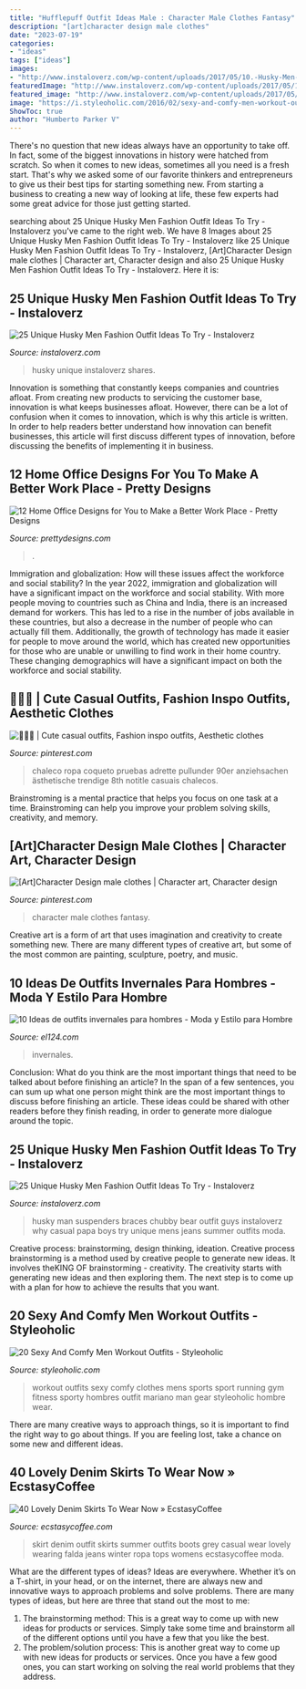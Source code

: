 ```yaml
---
title: "Hufflepuff Outfit Ideas Male : Character Male Clothes Fantasy"
description: "[art]character design male clothes"
date: "2023-07-19"
categories:
- "ideas"
tags: ["ideas"]
images:
- "http://www.instaloverz.com/wp-content/uploads/2017/05/10.-Husky-Men-Fashion.jpg"
featuredImage: "http://www.instaloverz.com/wp-content/uploads/2017/05/10.-Husky-Men-Fashion.jpg"
featured_image: "http://www.instaloverz.com/wp-content/uploads/2017/05/27.-Husky-Men.jpg"
image: "https://i.styleoholic.com/2016/02/sexy-and-comfy-men-workout-outfits-1.jpg"
ShowToc: true
author: "Humberto Parker V"
---
```



There's no question that new ideas always have an opportunity to take off. In fact, some of the biggest innovations in history were hatched from scratch. So when it comes to new ideas, sometimes all you need is a fresh start. That's why we asked some of our favorite thinkers and entrepreneurs to give us their best tips for starting something new. From starting a business to creating a new way of looking at life, these few experts had some great advice for those just getting started.

	

		
searching about 25 Unique Husky Men Fashion Outfit Ideas To Try - Instaloverz you've came to the right web. We have 8 Images about 25 Unique Husky Men Fashion Outfit Ideas To Try - Instaloverz like 25 Unique Husky Men Fashion Outfit Ideas To Try - Instaloverz, [Art]Character Design male clothes | Character art, Character design and also 25 Unique Husky Men Fashion Outfit Ideas To Try - Instaloverz. Here it is:
		
    
## 25 Unique Husky Men Fashion Outfit Ideas To Try - Instaloverz

<img loading=lazy src="http://www.instaloverz.com/wp-content/uploads/2017/05/27.-Husky-Men.jpg" onerror="this.onerror=null;this.src='https://tse3.mm.bing.net/th?id=OIP.-5kWvY9OiUEaB5_4U7jqfQAAAA&amp;pid=15.1';" alt="25 Unique Husky Men Fashion Outfit Ideas To Try - Instaloverz">

_Source: instaloverz.com_

>husky unique instaloverz shares. 

	

Innovation is something that constantly keeps companies and countries afloat. From creating new products to servicing the customer base, innovation is what keeps businesses afloat. However, there can be a lot of confusion when it comes to innovation, which is why this article is written. In order to help readers better understand how innovation can benefit businesses, this article will first discuss different types of innovation, before discussing the benefits of implementing it in business.

    
## 12 Home Office Designs For You To Make A Better Work Place - Pretty Designs

<img loading=lazy src="http://www.prettydesigns.com/wp-content/uploads/2014/09/Black-Home-Office.jpeg" onerror="this.onerror=null;this.src='https://tse2.mm.bing.net/th?id=OIP.jg_rIZY4ZxxXLBi0fC4LYQHaLH&amp;pid=15.1';" alt="12 Home Office Designs for You to Make a Better Work Place - Pretty Designs">

_Source: prettydesigns.com_

>. 

	

Immigration and globalization: How will these issues affect the workforce and social stability?
In the year 2022, immigration and globalization will have a significant impact on the workforce and social stability. With more people moving to countries such as China and India, there is an increased demand for workers. This has led to a rise in the number of jobs available in these countries, but also a decrease in the number of people who can actually fill them. Additionally, the growth of technology has made it easier for people to move around the world, which has created new opportunities for those who are unable or unwilling to find work in their home country. These changing demographics will have a significant impact on both the workforce and social stability.

    
## 🧍🏽‍♀️ | Cute Casual Outfits, Fashion Inspo Outfits, Aesthetic Clothes

<img loading=lazy src="https://i.pinimg.com/736x/42/2a/9e/422a9ea8c5caf35b20effda78e4a1b2e.jpg" onerror="this.onerror=null;this.src='https://tse2.mm.bing.net/th?id=OIP.ccnAVONgesRUgcGsg2fd8gHaL7&amp;pid=15.1';" alt="🧍🏽‍♀️ | Cute casual outfits, Fashion inspo outfits, Aesthetic clothes">

_Source: pinterest.com_

>chaleco ropa coqueto pruebas adrette pullunder 90er anziehsachen ästhetische trendige 8th notitle casuais chalecos. 

	

Brainstroming is a mental practice that helps you focus on one task at a time. Brainstroming can help you improve your problem solving skills, creativity, and memory.

    
## [Art]Character Design Male Clothes | Character Art, Character Design

<img loading=lazy src="https://i.pinimg.com/736x/70/bf/c9/70bfc96efa61321341e886eea7059704.jpg" onerror="this.onerror=null;this.src='https://tse4.mm.bing.net/th?id=OIP.QRZqPFOP_j6K8j9EpBIhSAHaKt&amp;pid=15.1';" alt="[Art]Character Design male clothes | Character art, Character design">

_Source: pinterest.com_

>character male clothes fantasy. 

	

Creative art is a form of art that uses imagination and creativity to create something new. There are many different types of creative art, but some of the most common are painting, sculpture, poetry, and music.

    
## 10 Ideas De Outfits Invernales Para Hombres - Moda Y Estilo Para Hombre

<img loading=lazy src="http://el124.com/wp-content/uploads/2016/11/moda-hombre-invierno-6.jpg" onerror="this.onerror=null;this.src='https://tse1.mm.bing.net/th?id=OIP.BNaWR0wKjbXr2GnhV2UMpwHaLG&amp;pid=15.1';" alt="10 Ideas de outfits invernales para hombres - Moda y Estilo para Hombre">

_Source: el124.com_

>invernales. 

	

Conclusion: What do you think are the most important things that need to be talked about before finishing an article?
In the span of a few sentences, you can sum up what one person might think are the most important things to discuss before finishing an article. These ideas could be shared with other readers before they finish reading, in order to generate more dialogue around the topic.

    
## 25 Unique Husky Men Fashion Outfit Ideas To Try - Instaloverz

<img loading=lazy src="http://www.instaloverz.com/wp-content/uploads/2017/05/10.-Husky-Men-Fashion.jpg" onerror="this.onerror=null;this.src='https://tse4.mm.bing.net/th?id=OIP.sRCPPt2_a9D1xC1Yk1IlWAHaJ4&amp;pid=15.1';" alt="25 Unique Husky Men Fashion Outfit Ideas To Try - Instaloverz">

_Source: instaloverz.com_

>husky man suspenders braces chubby bear outfit guys instaloverz why casual papa boys try unique mens jeans summer outfits moda. 

	

Creative process: brainstorming, design thinking, ideation.
Creative process brainstorming is a method used by creative people to generate new ideas. It involves theKING OF brainstorming - creativity. The creativity starts with generating new ideas and then exploring them. The next step is to come up with a plan for how to achieve the results that you want.

    
## 20 Sexy And Comfy Men Workout Outfits - Styleoholic

<img loading=lazy src="https://i.styleoholic.com/2016/02/sexy-and-comfy-men-workout-outfits-1.jpg" onerror="this.onerror=null;this.src='https://tse2.mm.bing.net/th?id=OIP.swAanMep1sz32TPdr6PxOAHaLL&amp;pid=15.1';" alt="20 Sexy And Comfy Men Workout Outfits - Styleoholic">

_Source: styleoholic.com_

>workout outfits sexy comfy clothes mens sports sport running gym fitness sporty hombres outfit mariano man gear styleoholic hombre wear. 

	

There are many creative ways to approach things, so it is important to find the right way to go about things. If you are feeling lost, take a chance on some new and different ideas.

    
## 40 Lovely Denim Skirts To Wear Now » EcstasyCoffee

<img loading=lazy src="https://i1.wp.com/www.ecstasycoffee.com/wp-content/uploads/2016/10/Denim-Skirt-Outfit5.jpg" onerror="this.onerror=null;this.src='https://tse4.mm.bing.net/th?id=OIP.5BMhRnCsbho0WxPc0WzN3QAAAA&amp;pid=15.1';" alt="40 Lovely Denim Skirts To Wear Now » EcstasyCoffee">

_Source: ecstasycoffee.com_

>skirt denim outfit skirts summer outfits boots grey casual wear lovely wearing falda jeans winter ropa tops womens ecstasycoffee moda. 

	

What are the different types of ideas?
Ideas are everywhere. Whether it’s on a T-shirt, in your head, or on the internet, there are always new and innovative ways to approach problems and solve problems. 
There are many types of ideas, but here are three that stand out the most to me: 
1. The brainstorming method: This is a great way to come up with new ideas for products or services. Simply take some time and brainstorm all of the different options until you have a few that you like the best.
2. The problem/solution process: This is another great way to come up with new ideas for products or services. Once you have a few good ones, you can start working on solving the real world problems that they address. 

